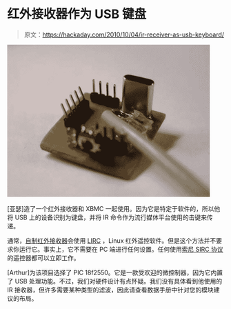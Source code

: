 # 红外接收器作为 USB 键盘

> 原文：<https://hackaday.com/2010/10/04/ir-receiver-as-usb-keyboard/>

![](img/401f11967efdc54569e611494f2751a0.png "ir-usb-keyboard")

[亚瑟]造了一个红外接收器和 XBMC 一起使用。因为它是特定于软件的，所以他将 USB 上的设备识别为键盘，并将 IR 命令作为流行媒体平台使用的击键来传递。

通常，[自制红外接收器](http://hackaday.com/2008/10/30/how-to-usb-remote-control-receiver/)会使用 [LIRC](http://www.lirc.org/) ，Linux 红外遥控软件。但是这个方法并不要求你运行它。事实上，它不需要在 PC 端进行任何设置。任何使用[索尼 SIRC 协议](http://www.sbprojects.com/knowledge/ir/sirc.htm)的遥控器都可以立即工作。

[Arthur]为该项目选择了 PIC 18f2550。它是一款受欢迎的微控制器，因为它内置了 USB 处理功能。不过，我们对硬件设计有点怀疑。我们没有具体看到他使用的 IR 接收器，但许多需要某种类型的滤波，因此请查看数据手册中针对您的模块建议的布局。
